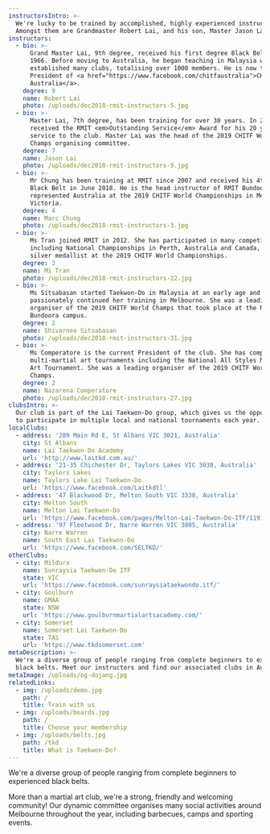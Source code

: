 ```yaml
---
instructorsIntro: >-
  We're lucky to be trained by accomplished, highly experienced instructors.
  Amongst them are Grandmaster Robert Lai, and his son, Master Jason Lai.
instructors:
  - bio: >-
      Grand Master Lai, 9th degree, received his first degree Black Belt in
      1966. Before moving to Australia, he began teaching in Malaysia where he
      established many clubs, totalising over 1000 members. He is now the
      President of <a href="https://www.facebook.com/chitfaustralia">CHITF
      Australia</a>.
    degree: 9
    name: Robert Lai
    photo: /uploads/dec2018-rmit-instructors-5.jpg
  - bio: >-
      Master Lai, 7th degree, has been training for over 30 years. In 2013, he
      received the RMIT <em>Outstanding Service</em> Award for his 20 years of
      service to the club. Master Lai was the head of the 2019 CHITF World
      Champs organising committee.
    degree: 7
    name: Jason Lai
    photo: /uploads/dec2018-rmit-instructors-9.jpg
  - bio: >-
      Mr Chung has been training at RMIT since 2007 and received his 4th degree
      Black Belt in June 2018. He is the head instructor of RMIT Bundoora. He
      represented Australia at the 2019 CHITF World Championships in Melbourne,
      Victoria.
    degree: 4
    name: Marc Chung
    photo: /uploads/dec2018-rmit-instructors-3.jpg
  - bio: >-
      Ms Tran joined RMIT in 2012. She has participated in many competitions
      including National Championships in Perth, Australia and Canada, and was a
      silver medallist at the 2019 CHITF World Championships.
    degree: 3
    name: Mi Tran
    photo: /uploads/dec2018-rmit-instructors-22.jpg
  - bio: >-
      Ms Sitsabasan started Taekwon-Do in Malaysia at an early age and has
      passionately continued her training in Melbourne. She was a leading
      organiser of the 2019 CHITF World Champs that took place at the RMIT
      Bundoora campus.
    degree: 2
    name: Shivarnee Sitsabasan
    photo: /uploads/dec2018-rmit-instructors-31.jpg
  - bio: >-
      Ms Comperatore is the current President of the club. She has competed in
      multi-martial art tournaments including the National All Styles Martial
      Art Tournament. She was a leading organiser of the 2019 CHITF World
      Champs.
    degree: 2
    name: Nazarena Comperatore
    photo: /uploads/dec2018-rmit-instructors-27.jpg
clubsIntro: >-
  Our club is part of the Lai Taekwon-Do group, which gives us the opportunity
  to participate in multiple local and national tournaments each year.
localClubs:
  - address: '289 Main Rd E, St Albans VIC 3021, Australia'
    city: St Albans
    name: Lai Taekwon-Do Academy
    url: 'http://www.laitkd.com.au/'
  - address: '21-35 Chichester Dr, Taylors Lakes VIC 3038, Australia'
    city: Taylors Lakes
    name: Taylors Lake Lai Taekwon-Do
    url: 'https://www.facebook.com/Laitkdtl'
  - address: '47 Blackwood Dr, Melton South VIC 3338, Australia'
    city: Melton South
    name: Melton Lai Taekwon-Do
    url: 'https://www.facebook.com/pages/Melton-Lai-Taekwon-Do-ITF/119160461466076'
  - address: '97 Fleetwood Dr, Narre Warren VIC 3805, Australia'
    city: Narre Warren
    name: South East Lai Taekwon-Do
    url: 'https://www.facebook.com/SELTKD/'
otherClubs:
  - city: Mildura
    name: Sunraysia Taekwon-Do ITF
    state: VIC
    url: 'https://www.facebook.com/sunraysiataekwondo.itf/'
  - city: Goulburn
    name: GMAA
    state: NSW
    url: 'https://www.goulburnmartialartsacademy.com/'
  - city: Somerset
    name: Somerset Lai Taekwon-Do
    state: TAS
    url: 'https://www.tkdsomerset.com'
metaDescription: >-
  We're a diverse group of people ranging from complete beginners to experienced
  black belts. Meet our instructors and find our associated clubs in Australia.
metaImage: /uploads/og-dojang.jpg
relatedLinks:
  - img: /uploads/demo.jpg
    path: /
    title: Train with us
  - img: /uploads/boards.jpg
    path: /
    title: Choose your membership
  - img: /uploads/belts.jpg
    path: /tkd
    title: What is Taekwon-Do?
---
```

We're a diverse group of people ranging from complete beginners to experienced black belts.

More than a martial art club, we're a strong, friendly and welcoming community! Our dynamic committee organises many social activities around Melbourne throughout the year, including barbecues, camps and sporting events.
